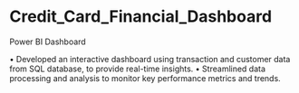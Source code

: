 # Credit_Card_Financial_Dashboard
Power BI Dashboard

•	Developed an interactive dashboard using transaction and customer data from SQL database, to provide real-time insights.
•	Streamlined data processing and analysis to monitor key performance metrics and trends.

